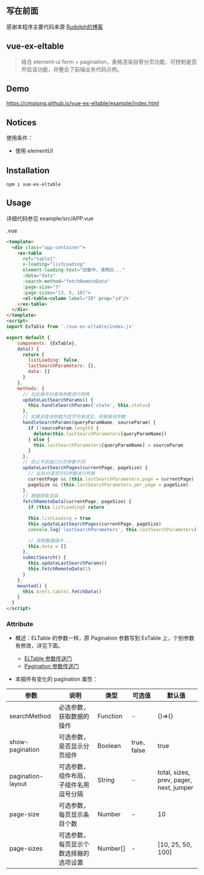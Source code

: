 ## 写在前面
感谢本程序主要代码来源 [Rudolph的博客](https://w-rudolph.github.io/2017/11/04/element-ui-extend-table/)

## vue-ex-eltable
> 结合 element-ui form + pagination，表格渲染自带分页功能，可控制是否开启该功能，并整合了前端业务代码示例。

## Demo
https://cmqiong.github.io/vue-ex-eltable/example/index.html

## Notices
使用条件：
- 使用 elementUI

## Installation
```shell
npm i vue-ex-eltable
```

## Usage
详细代码参见 example/src/APP.vue

.vue
```html
<template>
  <div class="app-container">
    <ex-table
      ref="table1"
      v-loading="listLoading"
      element-loading-text="加载中，请稍后..."
      :data="data"
      :search-method="fetchRemoteData"
      :page-size="3"
      :page-sizes="[3, 5, 10]">
      <el-table-column label="ID" prop="id"/>
    </ex-table>
  </div>
</template>
<script>
import ExTable from './vue-ex-eltable/index.js'

export default {
    components: {ExTable},
    data() {
      return {
        listLoading: false,
        lastSearchParameters: {},
        data: []
      }
    },
    methods: {
      // 在此操作对查询参数进行转换
      updateLastSearchParams() {
        this.handleSearchParams('state', this.status)
      },
      // 如果该查询参数为空字符串或无，则删掉该参数
      handleSearchParams(queryParamName, sourceParam) {
        if (!sourceParam.length) {
          delete(this.lastSearchParameters[queryParamName])
        } else {
          this.lastSearchParameters[queryParamName] = sourceParam
        }
      },
      // 防止不同接口分页参数不同
      updateLastSearchPages(currentPage, pageSize) {
        // 此处对请求页码参数进行转换
        currentPage && (this.lastSearchParameters.page = currentPage)
        pageSize && (this.lastSearchParameters.per_page = pageSize)
      },
      // 数据获取渲染
      fetchRemoteData(currentPage, pageSize) {
        if (this.listLoading) return

        this.listLoading = true
        this.updateLastSearchPages(currentPage, pageSize)
        console.log('lastSearchParameters', this.lastSearchParameters)

        // 获取数据操作...
        this.data = []
      },
      submitSearch() {
        this.updateLastSearchParams()
        this.fetchRemoteData(1)
      }
    },
    mounted() {
      this.$refs.table1.fetchData()
    }
  }
</script>
```

### Attribute
- 概述：ELTable 的参数一样，原 Pagination 参数写到 ExTable 上，个别参数有修改，详见下面。

  - [ELTable 参数传送门](https://element.faas.ele.me/#/zh-CN/component/table)
  - [Pagination 参数传送门](https://element.faas.ele.me/#/zh-CN/component/pagination)

- 本插件有变化的 pagination 属性：

| 参数     | 说明          | 类型         | 可选值           | 默认值     |
| -------- | ------------- | ----------- | --------------- | --------- |
| searchMethod | 必选参数，获取数据的操作 | Function | - | ()=>{} |
| show-pagination | 可选参数，是否显示分页组件 | Boolean | true、false | true |
| pagination-layout | 可选参数，组件布局，子组件名用逗号分隔 | String | - | total, sizes, prev, pager, next, jumper |
| page-size | 可选参数，每页显示条目个数 | Number | - | 10 |
| page-sizes | 可选参数，每页显示个数选择器的选项设置 | Number[] | - | [10, 25, 50, 100] |
